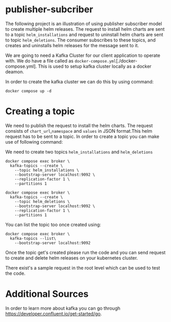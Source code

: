 # publisher-subcriber

The following project is an illustration of using publisher subscriber model to create multiple helm releases. The request to install helm charts are sent to a topic `helm_installations` and request to uninstall helm charts are sent to topic `helm_deletions`. The consumer subscribes to these topics, and  creates and uninstalls helm releases for the message sent to it.

We are going to need a Kafka Cluster for our client application to operate with. We do have a file called as `docker-compose.yml`[./docker-compose.yml]. This is used to setup kafka cluster locally as a docker deamon.

In order to create the kafka cluster we can do this by using command:

```
docker compose up -d
```

# Creating a topic

We need to publish the request to install the helm charts. The request consists of `chart_url`,`namespace` and `values` in JSON format.This helm request has to be sent to a topic. In order to create a topic you can make use of following command:


We need to create two topics `helm_installations` and `helm_deletions`

```
docker compose exec broker \
  kafka-topics --create \
    --topic helm_installations \
    --bootstrap-server localhost:9092 \
    --replication-factor 1 \
    --partitions 1
```

```
docker compose exec broker \
  kafka-topics --create \
    --topic helm_deletions \
    --bootstrap-server localhost:9092 \
    --replication-factor 1 \
    --partitions 1
```

You can list the topic too once created using:

```
docker compose exec broker \
  kafka-topics --list\
    --bootstrap-server localhost:9092
```


Once the topic get's created please run the code and you can send request to create and delete helm releases on your kubernetes cluster.


There exist's a sample request in the root level which can be used to test the code.

# Additional Sources
 In order to learn more about kafka you can go through https://developer.confluent.io/get-started/go.